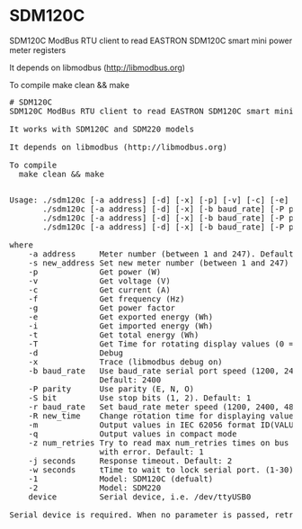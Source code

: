 # SDM120C
SDM120C ModBus RTU client to read EASTRON SDM120C smart mini power meter registers

It depends on libmodbus (http://libmodbus.org)

To compile
  make clean && make

<PRE>
# SDM120C
SDM120C ModBus RTU client to read EASTRON SDM120C smart mini power meter registers

It works with SDM120C and SDM220 models

It depends on libmodbus (http://libmodbus.org)

To compile
  make clean && make

<PRE>
Usage: ./sdm120c [-a address] [-d] [-x] [-p] [-v] [-c] [-e] [-i] [-t] [-f] [-g] [-T] [[-m]|[-q]] [-b baud_rate] [-P parity] [-S bit] [-z num_retries] [-j seconds] [-w seconds] [-1 | -2] device
       ./sdm120c [-a address] [-d] [-x] [-b baud_rate] [-P parity] [-S bit] [-1 | -2] [-z num_retries] [-j seconds] [-w seconds] -s new_address device
       ./sdm120c [-a address] [-d] [-x] [-b baud_rate] [-P parity] [-S bit] [-1 | -2] [-z num_retries] [-j seconds] [-w seconds] -r baud_rate device
       ./sdm120c [-a address] [-d] [-x] [-b baud_rate] [-P parity] [-S bit] [-1 | -2] [-z num_retries] [-j seconds] [-w seconds] -R new_time device

where
    -a address 	   Meter number (between 1 and 247). Default: 1
    -s new_address Set new meter number (between 1 and 247)
    -p             Get power (W)
    -v             Get voltage (V)
    -c             Get current (A)
    -f             Get frequency (Hz)
    -g             Get power factor
    -e             Get exported energy (Wh)
    -i             Get imported energy (Wh)
    -t             Get total energy (Wh)
    -T             Get Time for rotating display values (0 = no rotation) 
    -d             Debug
    -x             Trace (libmodbus debug on)
    -b baud_rate   Use baud_rate serial port speed (1200, 2400, 4800, 9600)
                   Default: 2400
    -P parity      Use parity (E, N, O)
    -S bit         Use stop bits (1, 2). Default: 1
    -r baud_rate   Set baud_rate meter speed (1200, 2400, 4800, 9600)
    -R new_time    Change rotation time for displaying values (0 - 30s) (0 = no totation)
    -m             Output values in IEC 62056 format ID(VALUE*UNIT)
    -q             Output values in compact mode
    -z num_retries Try to read max num_retries times on bus before exiting
                   with error. Default: 1
    -j seconds     Response timeout. Default: 2
    -w seconds	   tTime to wait to lock serial port. (1-30) Default: 0
    -1             Model: SDM120C (defualt)
    -2             Model: SDM220
    device         Serial device, i.e. /dev/ttyUSB0

Serial device is required. When no parameter is passed, retrives all values</PRE>
